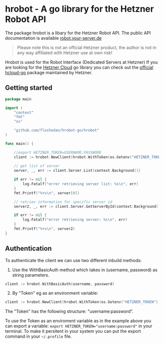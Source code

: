 # hrobot - A go library for the Hetzner Robot API 

The package hrobot is a libary for the Hetzner Robot API. 
The public API documentation is available [robot.your-server.de ](https://robot.your-server.de/doc/webservice/en.html#preface)

> Please note this is not an official Hetzner product, the author is not in any way affiliated with Hetzner use at own risk!  

Hrobot is used for the Robot Interface (Dedicated Servers at Hetzner)
If you are looking for the [Hetzner Cloud](https://cloud.hetzner.com) go library you can check out the [official hcloud-go](https://github.com/hetznercloud/hcloud-go) package maintained by Hetzner. 

## Getting started

``` go
package main

import (
	"context"
	"fmt"
	"os"

	"github.com/floshodan/hrobot-go/hrobot"
)

func main() {

    //export HETZNER_TOKEN=USERNAME:PASSWORD
    client := hrobot.NewClient(hrobot.WithToken(os.Getenv("HETZNER_TOKEN")))
    
    // get list of server
    server, _, err := client.Server.List(context.Background())

    if err != nil {
        log.Fatalf("error retrieving server list: %s\n", err)
    }
	fmt.Printf("%+v\n", server[0])

    // retriev information for specific server id
    server2, _, err := client.Server.GetServerById(context.Background(), "1337")

    if err != nil {
        log.Fatalf("error retrieving server: %s\n", err)
    }
	fmt.Printf("%+v\n", server2)
}

```

## Authentication

To authenticate the client we can use two different inbuild methods: 

1) Use the WithBasicAuth method which takes in (username, password) as string parameters. 
``` go 
client := hrobot.WithBasicAuth(username, password)
```

2) By "Token" eg as an environment variable: 

``` go
client := hrobot.NewClient(hrobot.WithToken(os.Getenv("HETZNER_TOKEN")))
```
The "Token" has the following structure: "username:password". 

To use the Token as an enviroment variable as in the example above you can export a variable: `export HETZNER_TOKEN="username:password"` in your terminal. 
To make it persitent in your system you can put the export command in your `~/.profile` file.




